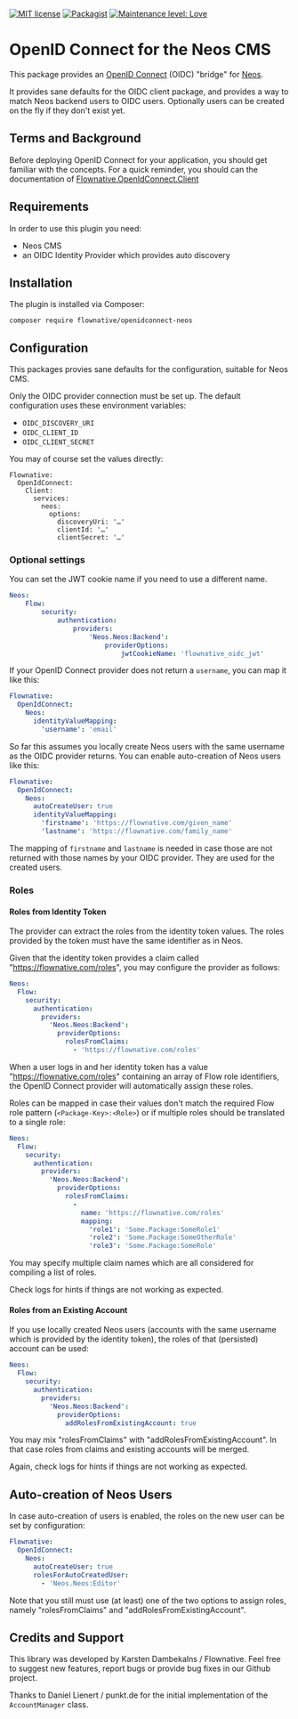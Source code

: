 [![MIT license](http://img.shields.io/badge/license-MIT-brightgreen.svg)](http://opensource.org/licenses/MIT)
[![Packagist](https://img.shields.io/packagist/v/flownative/openidconnect-neos.svg)](https://packagist.org/packages/flownative/openidconnect-neos)
[![Maintenance level: Love](https://img.shields.io/badge/maintenance-%E2%99%A1%E2%99%A1%E2%99%A1-ff69b4.svg)](https://www.flownative.com/en/products/open-source.html)

# OpenID Connect for the Neos CMS

This package provides an [OpenID Connect](https://openid.net/connect/) (OIDC)
"bridge" for [Neos](https://www.neos.io/).

It provides sane defaults for the OIDC client package, and provides a way to
match Neos backend users to OIDC users. Optionally users can be created on the
fly if they don't exist yet.

## Terms and Background

Before deploying OpenID Connect for your application, you should get  familiar
with the concepts. For a quick reminder, you should can the documentation of
[Flownative.OpenIdConnect.Client](https://packagist.org/packages/flownative/openidconnect-client)

## Requirements

In order to use this plugin you need:

- Neos CMS
- an OIDC Identity Provider which provides auto discovery

## Installation

The plugin is installed via Composer:

```
composer require flownative/openidconnect-neos
```

## Configuration

This packages provies sane defaults for the configuration, suitable for
Neos CMS.

Only the OIDC provider connection must be set up. The default configuration uses
these environment variables:

- `OIDC_DISCOVERY_URI`
- `OIDC_CLIENT_ID`
- `OIDC_CLIENT_SECRET`

You may of course set the values directly:

```
Flownative:
  OpenIdConnect:
    Client:
      services:
        neos:
          options:
            discoveryUri: '…'
            clientId: '…'
            clientSecret: '…'
```

### Optional settings

You can set the JWT cookie name if you need to use a different name.

```yaml
Neos:
    Flow:
        security:
            authentication:
                providers:
                    'Neos.Neos:Backend':
                        providerOptions:
                            jwtCookieName: 'flownative_oidc_jwt'
```

If your OpenID Connect provider does not return a `username`, you can map
it like this:

```yaml
Flownative:
  OpenIdConnect:
    Neos:
      identityValueMapping:
        'username': 'email'
```

So far this assumes you locally create Neos users with the same username as the
OIDC provider returns. You can enable auto-creation of Neos users like this:

```yaml
Flownative:
  OpenIdConnect:
    Neos:
      autoCreateUser: true
      identityValueMapping:
        'firstname': 'https://flownative.com/given_name'
        'lastname': 'https://flownative.com/family_name'
```

The mapping of `firstname` and `lastname` is needed in case those are not
returned with those names by your OIDC provider. They are used for the created
users.

### Roles

#### Roles from Identity Token

The  provider can extract the roles from the identity token values. The roles
provided by the token must have the same identifier as in Neos.

Given that the identity token provides a claim called "https://flownative.com/roles",
you may configure the provider as follows:

```yaml
Neos:
  Flow:
    security:
      authentication:
        providers:
          'Neos.Neos:Backend':
            providerOptions:
              rolesFromClaims:
                - 'https://flownative.com/roles'
```

When a user logs in and her identity token has a value "https://flownative.com/roles"
containing an array of Flow role identifiers, the OpenID Connect provider will
automatically assign these roles.

Roles can be mapped in case their values don't match the required Flow role
pattern (`<Package-Key>:<Role>`) or if multiple roles should be translated to a
single role:

```yaml
Neos:
  Flow:
    security:
      authentication:
        providers:
          'Neos.Neos:Backend':
            providerOptions:
              rolesFromClaims:
                -
                  name: 'https://flownative.com/roles'
                  mapping:
                    'role1': 'Some.Package:SomeRole1'
                    'role2': 'Some.Package:SomeOtherRole'
                    'role3': 'Some.Package:SomeRole'
```

You may specify multiple claim names which are all considered for
compiling a list of roles.

Check logs for hints if things are not working as expected.

#### Roles from an Existing Account

If you use locally created Neos users (accounts with the same username which is
provided by the identity token), the roles of that (persisted) account can be
used:

```yaml
Neos:
  Flow:
    security:
      authentication:
        providers:
          'Neos.Neos:Backend':
            providerOptions:
              addRolesFromExistingAccount: true
```

You may mix "rolesFromClaims" with "addRolesFromExistingAccount". In  that case
roles from claims and existing accounts will be merged.

Again, check logs for hints if things are not working as expected.

## Auto-creation of Neos Users

In case auto-creation of users is enabled, the roles on the new user can be set
by configuration:

```yaml
Flownative:
  OpenIdConnect:
    Neos:
      autoCreateUser: true
      rolesForAutoCreatedUser:
        - 'Neos.Neos:Editor'
```

Note that you still must use (at least) one of the two options to assign roles,
namely "rolesFromClaims" and "addRolesFromExistingAccount".

## Credits and Support

This library was developed by Karsten Dambekalns / Flownative. Feel free
to  suggest new features, report bugs or provide bug fixes in our Github
project.

Thanks to Daniel Lienert / punkt.de for the initial implementation of the
`AccountManager` class.
